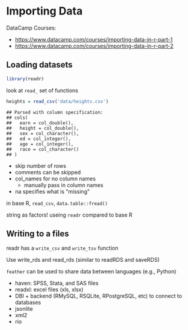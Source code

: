 # Importing Data

DataCamp Courses:

- https://www.datacamp.com/courses/importing-data-in-r-part-1
- https://www.datacamp.com/courses/importing-data-in-r-part-2

## Loading datasets


```r
library(readr)
```

look at `read_` set of functions



```r
heights = read_csv('data/heights.csv')
```

```
## Parsed with column specification:
## cols(
##   earn = col_double(),
##   height = col_double(),
##   sex = col_character(),
##   ed = col_integer(),
##   age = col_integer(),
##   race = col_character()
## )
```

- skip number of rows
- comments can be skipped
- col_names for no column names
    - manually pass in column names
- na specifies what is "missing"


in base R, `read_csv`, `data.table::fread()`

string as factors! useing `readr` compared to base R

## Writing to a files

readr has a `write_csv` and `write_tsv` function

Use write_rds and read_rds (similar to readRDS and saveRDS)

`feather` can be used to share data between languages (e.g., Python)

- haven: SPSS, Stata, and SAS files
- readxl: excel files (xls, xlsx)
- DBI + backend (RMySQL, RSQLite, RPostgreSQL, etc) to connect to databases
- jsonlite
- xml2
- rio
